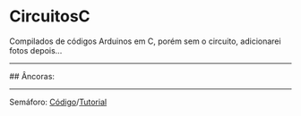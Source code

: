 # CircuitosC
Compilados de códigos Arduinos em C, porém sem o circuito, adicionarei fotos depois...
<hr>
## Âncoras:
<hr>
Semáforo: <a href="https://github.com/BernardoPC-Dev/CircuitosC/main/blob/semaforo.c">Código</a>/<a href="https://github.com/BernardoPC-Dev/CircuitosC/main/blob/semaforo.md">Tutorial</a>

